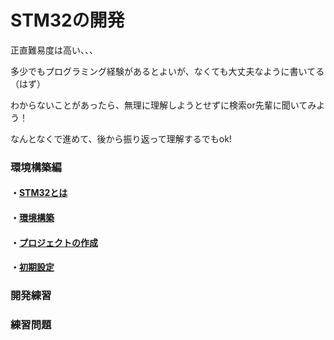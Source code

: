 # STM32の開発

正直難易度は高い、、、

多少でもプログラミング経験があるとよいが、なくても大丈夫なように書いてる（はず）

わからないことがあったら、無理に理解しようとせずに検索or先輩に聞いてみよう！

なんとなくで進めて、後から振り返って理解するでもok!

### 環境構築編

#### ・[STM32とは](00_STM32とは.md)

#### ・[環境構築](01_環境構築.md)

#### ・[プロジェクトの作成](02_プロジェクトの作成.md)

#### ・[初期設定](03_初期設定.md.md)

### 開発練習



### 練習問題

